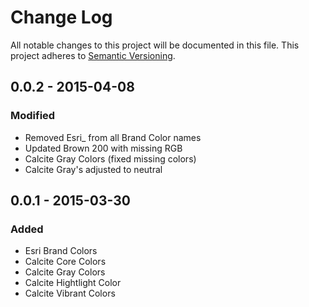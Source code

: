 # Change Log
All notable changes to this project will be documented in this file.
This project adheres to [Semantic Versioning](http://semver.org/).

## 0.0.2 - 2015-04-08
### Modified
- Removed Esri_ from all Brand Color names
- Updated Brown 200 with missing RGB
- Calcite Gray Colors (fixed missing colors)
- Calcite Gray's adjusted to neutral

## 0.0.1 - 2015-03-30
### Added
- Esri Brand Colors
- Calcite Core Colors
- Calcite Gray Colors
- Calcite Hightlight Color
- Calcite Vibrant Colors



